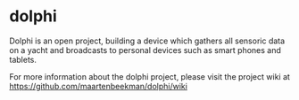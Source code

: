 dolphi
======

Dolphi is an open project, building a device which gathers all sensoric data on a yacht and broadcasts to personal devices such as smart phones and tablets.

For more information about the dolphi project, please visit the project wiki at https://github.com/maartenbeekman/dolphi/wiki
